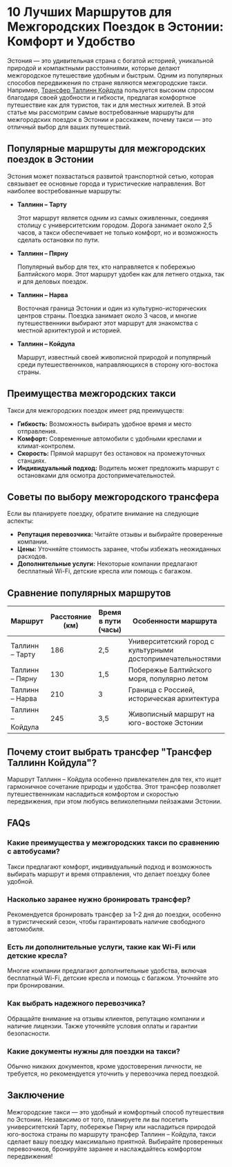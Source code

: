 # **10 Лучших Маршрутов для Межгородских Поездок в Эстонии: Комфорт и Удобство**

Эстония — это удивительная страна с богатой историей, уникальной природой и компактными расстояниями, которые делают межгородское путешествие удобным и быстрым. Одним из популярных способов передвижения по стране являются межгородские такси. Например, [Трансфер Таллинн Койдула](https://artsantaxi.ee/ru/transfer-tartu-pogranichnyj-punkt-koidula-er-kunichina-gora-rf) пользуется высоким спросом благодаря своей удобности и гибкости, предлагая комфортное путешествие как для туристов, так и для местных жителей. В этой статье мы рассмотрим самые востребованные маршруты для межгородских поездок в Эстонии и расскажем, почему такси — это отличный выбор для ваших путешествий.

## **Популярные маршруты для межгородских поездок в Эстонии**

Эстония может похвастаться развитой транспортной сетью, которая связывает ее основные города и туристические направления. Вот наиболее востребованные маршруты:

- **Таллинн – Тарту**
    
    Этот маршрут является одним из самых оживленных, соединяя столицу с университетским городом. Дорога занимает около 2,5 часов, а такси обеспечивает не только комфорт, но и возможность сделать остановки по пути.
    
- **Таллинн – Пярну**
    
    Популярный выбор для тех, кто направляется к побережью Балтийского моря. Этот маршрут удобен как для летнего отдыха, так и для деловых поездок.
    
- **Таллинн – Нарва**
    
    Восточная граница Эстонии и один из культурно-исторических центров страны. Поездка занимает около 3 часов, и многие путешественники выбирают этот маршрут для знакомства с местной архитектурой и историей.
    
- **Таллинн – Койдула**
    
    Маршрут, известный своей живописной природой и популярный среди путешественников, направляющихся в сторону юго-востока страны.
    

## **Преимущества межгородских такси**

Такси для межгородских поездок имеет ряд преимуществ:

- **Гибкость:** Возможность выбирать удобное время и место отправления.
- **Комфорт:** Современные автомобили с удобными креслами и климат-контролем.
- **Скорость:** Прямой маршрут без остановок на промежуточных станциях.
- **Индивидуальный подход:** Водитель может предложить маршрут с остановками для осмотра достопримечательностей.

## **Советы по выбору межгородского трансфера**

Если вы планируете поездку, обратите внимание на следующие аспекты:

- **Репутация перевозчика:** Читайте отзывы и выбирайте проверенные компании.
- **Цены:** Уточняйте стоимость заранее, чтобы избежать неожиданных расходов.
- **Дополнительные услуги:** Некоторые компании предлагают бесплатный Wi-Fi, детские кресла или помощь с багажом.

## **Сравнение популярных маршрутов**

| **Маршрут** | **Расстояние (км)** | **Время в пути (часы)** | **Особенности маршрута** |
| --- | --- | --- | --- |
| Таллинн – Тарту | 186 | 2,5 | Университетский город с культурными достопримечательностями |
| Таллинн – Пярну | 130 | 1,5 | Побережье Балтийского моря, популярно летом |
| Таллинн – Нарва | 210 | 3 | Граница с Россией, историческая архитектура |
| Таллинн – Койдула | 245 | 3,5 | Живописный маршрут на юго-востоке Эстонии |

## **Почему стоит выбрать трансфер "Трансфер Таллинн Койдула"?**

Маршрут Таллинн – Койдула особенно привлекателен для тех, кто ищет гармоничное сочетание природы и удобства. Этот трансфер позволяет путешественникам насладиться комфортом и скоростью передвижения, при этом любуясь великолепными пейзажами Эстонии.

## **FAQs**

### **Какие преимущества у межгородских такси по сравнению с автобусами?**

Такси предлагают комфорт, индивидуальный подход и возможность выбирать маршрут и время отправления, что делает поездку более удобной.

### **Насколько заранее нужно бронировать трансфер?**

Рекомендуется бронировать трансфер за 1-2 дня до поездки, особенно в туристический сезон, чтобы гарантировать наличие свободного автомобиля.

### **Есть ли дополнительные услуги, такие как Wi-Fi или детские кресла?**

Многие компании предлагают дополнительные удобства, включая бесплатный Wi-Fi, детские кресла и помощь с багажом. Уточняйте это при бронировании.

### **Как выбрать надежного перевозчика?**

Обращайте внимание на отзывы клиентов, репутацию компании и наличие лицензии. Также уточняйте условия оплаты и гарантии безопасности.

### **Какие документы нужны для поездки на такси?**

Обычно никаких документов, кроме удостоверения личности, не требуется, но рекомендуется уточнить у перевозчика перед поездкой.

## **Заключение**

Межгородские такси — это удобный и комфортный способ путешествия по Эстонии. Независимо от того, планируете ли вы посетить университетский Тарту, побережье Пярну или насладиться природой юго-востока страны по маршруту трансфер Таллинн – Койдула, такси сделает вашу поездку максимально приятной. Выбирайте проверенных перевозчиков, бронируйте заранее и наслаждайтесь комфортом передвижения!
